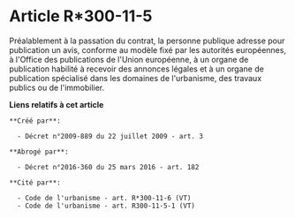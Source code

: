 # Article R*300-11-5

Préalablement à la passation du contrat, la personne publique adresse pour publication un avis, conforme au modèle fixé par
les autorités européennes, à l'Office des publications de l'Union européenne, à un organe de publication habilité à recevoir
des annonces légales et à un organe de publication spécialisé dans les domaines de l'urbanisme, des travaux publics ou de
l'immobilier.

**Liens relatifs à cet article**

	**Créé par**:

	  - Décret n°2009-889 du 22 juillet 2009 - art. 3

	**Abrogé par**:

	  - Décret n°2016-360 du 25 mars 2016 - art. 182

	**Cité par**:

	  - Code de l'urbanisme - art. R*300-11-6 (VT)
	  - Code de l'urbanisme - art. R300-11-5-1 (VT)
